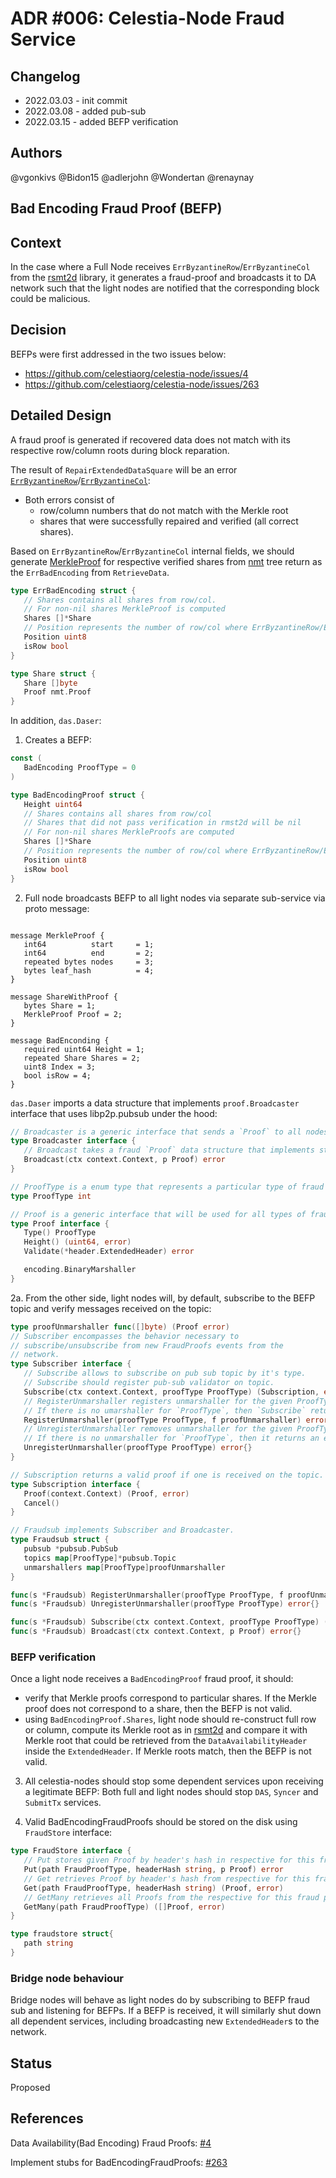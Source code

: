 # ADR #006: Celestia-Node Fraud Service

## Changelog

- 2022.03.03 - init commit
- 2022.03.08 - added pub-sub
- 2022.03.15 - added BEFP verification

## Authors

@vgonkivs @Bidon15 @adlerjohn @Wondertan @renaynay
 
## Bad Encoding Fraud Proof (BEFP)
## Context

In the case where a Full Node receives `ErrByzantineRow`/`ErrByzantineCol` from the [rsmt2d](https://github.com/celestiaorg/rsmt2d) library, it generates a fraud-proof and broadcasts it to DA network such that the light nodes are notified that the corresponding block could be malicious.

## Decision

BEFPs were first addressed in the two issues below:

- https://github.com/celestiaorg/celestia-node/issues/4
- https://github.com/celestiaorg/celestia-node/issues/263

## Detailed Design
A fraud proof is generated if recovered data does not match with its respective row/column roots during block reparation. 

The result of `RepairExtendedDataSquare` will be an error [`ErrByzantineRow`](https://github.com/celestiaorg/rsmt2d/blob/f34ec414859fc834835ea97ed54300404eec1ac5/extendeddatacrossword.go#L18-L22)/[`ErrByzantineCol`](https://github.com/celestiaorg/rsmt2d/blob/f34ec414859fc834835ea97ed54300404eec1ac5/extendeddatacrossword.go#L28-L32):

- Both errors consist of 
  - row/column numbers that do not match with the Merkle root
  - shares that were successfully repaired and verified (all correct shares).

Based on `ErrByzantineRow`/`ErrByzantineCol` internal fields, we should generate [MerkleProof](https://github.com/celestiaorg/nmt/blob/e381b44f223e9ac570a8d59bbbdbb2d5a5f1ad5f/proof.go#L17) for respective verified shares from [nmt](https://github.com/celestiaorg/nmt) tree return as the `ErrBadEncoding` from `RetrieveData`. 

```go
type ErrBadEncoding struct {
   // Shares contains all shares from row/col.
   // For non-nil shares MerkleProof is computed
   Shares []*Share
   // Position represents the number of row/col where ErrByzantineRow/ErrByzantineColl occurred.
   Position uint8
   isRow bool
}

type Share struct {
   Share []byte
   Proof nmt.Proof
}
```

In addition, `das.Daser`:

1. Creates a BEFP:

```go
const (
   BadEncoding ProofType = 0
)

type BadEncodingProof struct {
   Height uint64
   // Shares contains all shares from row/col
   // Shares that did not pass verification in rmst2d will be nil
   // For non-nil shares MerkleProofs are computed
   Shares []*Share
   // Position represents the number of row/col where ErrByzantineRow/ErrByzantineColl occurred
   Position uint8
   isRow bool
}
```

2. Full node broadcasts BEFP to all light nodes via separate sub-service via proto message:

```proto3

message MerkleProof {
   int64          start     = 1;
   int64          end       = 2;
   repeated bytes nodes     = 3;
   bytes leaf_hash          = 4;
}

message ShareWithProof {
   bytes Share = 1;
   MerkleProof Proof = 2;
}

message BadEnconding {
   required uint64 Height = 1;
   repeated Share Shares = 2;
   uint8 Index = 3;
   bool isRow = 4;
}
```

`das.Daser` imports a data structure that implements `proof.Broadcaster` interface that uses libp2p.pubsub under the hood:

```go
// Broadcaster is a generic interface that sends a `Proof` to all nodes subscribed on the Broadcaster's topic.
type Broadcaster interface {
   // Broadcast takes a fraud `Proof` data structure that implements standard BinaryMarshal interface and broadcasts it to all subscribed peers.
   Broadcast(ctx context.Context, p Proof) error
}
```

```go
// ProofType is a enum type that represents a particular type of fraud proof.
type ProofType int

// Proof is a generic interface that will be used for all types of fraud proofs in the network.
type Proof interface {
   Type() ProofType
   Height() (uint64, error)
   Validate(*header.ExtendedHeader) error

   encoding.BinaryMarshaller
}
```

2a. From the other side, light nodes will, by default, subscribe to the BEFP topic and verify messages received on the topic:

```go
type proofUnmarshaller func([]byte) (Proof error)
// Subscriber encompasses the behavior necessary to
// subscribe/unsubscribe from new FraudProofs events from the
// network.
type Subscriber interface {
   // Subscribe allows to subscribe on pub sub topic by it's type.
   // Subscribe should register pub-sub validator on topic.
   Subscribe(ctx context.Context, proofType ProofType) (Subscription, error)
   // RegisterUnmarshaller registers unmarshaller for the given ProofType.
   // If there is no umarshaller for `ProofType`, then `Subscribe` returns an error.
   RegisterUnmarshaller(proofType ProofType, f proofUnmarshaller) error
   // UnregisterUnmarshaller removes unmarshaller for the given ProofType.
   // If there is no unmarshaller for `ProofType`, then it returns an error.
   UnregisterUnmarshaller(proofType ProofType) error{}
}
```

```go
// Subscription returns a valid proof if one is received on the topic.
type Subscription interface {
   Proof(context.Context) (Proof, error)
   Cancel()
}
```

```go
// Fraudsub implements Subscriber and Broadcaster.
type Fraudsub struct {
   pubsub *pubsub.PubSub
   topics map[ProofType]*pubsub.Topic
   unmarshallers map[ProofType]proofUnmarshaller
}

func(s *Fraudsub) RegisterUnmarshaller(proofType ProofType, f proofUnmarshaller) error{}
func(s *Fraudsub) UnregisterUnmarshaller(proofType ProofType) error{}

func(s *Fraudsub) Subscribe(ctx context.Context, proofType ProofType) (Subscription, error){}
func(s *Fraudsub) Broadcast(ctx context.Context, p Proof) error{}
```
### BEFP verification
Once a light node receives a `BadEncodingProof` fraud proof, it should:
* verify that Merkle proofs correspond to particular shares. If the Merkle proof does not correspond to a share, then the BEFP is not valid.
* using `BadEncodingProof.Shares`, light node should re-construct full row or column, compute its Merkle root as in [rsmt2d](https://github.com/celestiaorg/rsmt2d/blob/ac0f1e1a51bf7b5420965fb7c35fa32a56e02292/extendeddatacrossword.go#L410) and compare it with Merkle root that could be retrieved from the `DataAvailabilityHeader` inside the `ExtendedHeader`. If Merkle roots match, then the BEFP is not valid.

3. All celestia-nodes should stop some dependent services upon receiving a legitimate BEFP:
Both full and light nodes should stop `DAS`, `Syncer` and `SubmitTx` services.

4. Valid BadEncodingFraudProofs should be stored on the disk using `FraudStore` interface:

```go
type FraudStore interface {
   // Put stores given Proof by header's hash in respective for this fraud proof directory
   Put(path FraudProofType, headerHash string, p Proof) error
   // Get retrieves Proof by header's hash from respective for this fraud proof directory
   Get(path FraudProofType, headerHash string) (Proof, error)
   // GetMany retrieves all Proofs from the respective for this fraud proof directory
   GetMany(path FraudProofType) ([]Proof, error)
}

type fraudstore struct{
   path string
}
```
### Bridge node behaviour
Bridge nodes will behave as light nodes do by subscribing to BEFP fraud sub and listening for BEFPs. If a BEFP is received, it will similarly shut down all dependent services, including broadcasting new `ExtendedHeader`s to the network.

## Status
Proposed

## References

Data Availability(Bad Encoding) Fraud Proofs: [#4](https://github.com/celestiaorg/celestia-node/issues/4)
   
Implement stubs for BadEncodingFraudProofs: [#263](https://github.com/celestiaorg/celestia-node/issues/263) 
